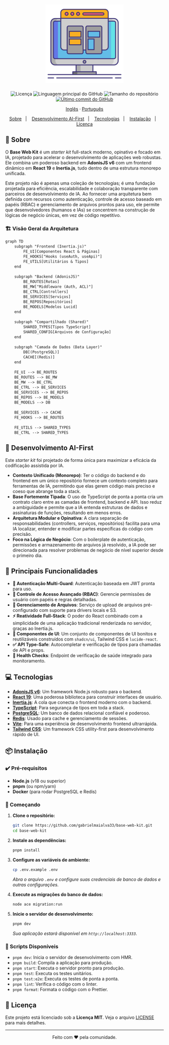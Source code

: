 <h1 align="center">
  <img src=".github/assets/ui-design.png" height="250" alt="Base Web Kit">
</h1>

<p align="center">
  <img src="https://img.shields.io/github/license/gabrielmaialva33/base-web-kit?color=00b8d3&style=flat-square" alt="Licença" />
  <img src="https://img.shields.io/github/languages/top/gabrielmaialva33/base-web-kit?style=flat-square" alt="Linguagem principal do GitHub" >
  <img src="https://img.shields.io/github/repo-size/gabrielmaialva33/base-web-kit?style=flat-square" alt="Tamanho do repositório" >
  <a href="https://github.com/gabrielmaialva33/base-web-kit/commits/main">
    <img src="https://img.shields.io/github/last-commit/gabrielmaialva33/base-web-kit?style=flat-square" alt="Último commit do GitHub" >
  </a>
</p>

<p align="center">
    <a href="README.md">Inglês</a>
    ·
    <a href="README-pt.md">Português</a>
</p>

<p align="center">
  <a href="#bookmark-sobre">Sobre</a>&nbsp;&nbsp;&nbsp;|&nbsp;&nbsp;&nbsp;
  <a href="#rocket-desenvolvimento-ai-first">Desenvolvimento AI-First</a>&nbsp;&nbsp;&nbsp;|&nbsp;&nbsp;&nbsp;
  <a href="#computer-tecnologias">Tecnologias</a>&nbsp;&nbsp;&nbsp;|&nbsp;&nbsp;&nbsp;
  <a href="#package-instalação">Instalação</a>&nbsp;&nbsp;&nbsp;|&nbsp;&nbsp;&nbsp;
  <a href="#memo-licença">Licença</a>
</p>

## :bookmark: Sobre

O **Base Web Kit** é um *starter kit* full-stack moderno, opinativo e focado em IA, projetado para acelerar o
desenvolvimento de aplicações web robustas. Ele combina um poderoso backend em **AdonisJS v6** com um frontend dinâmico
em **React 19** e **Inertia.js**, tudo dentro de uma estrutura monorepo unificada.

Este projeto não é apenas uma coleção de tecnologias; é uma fundação projetada para eficiência, escalabilidade e
colaboração transparente com parceiros de desenvolvimento de IA. Ao fornecer uma arquitetura bem definida com recursos
como autenticação, controle de acesso baseado em papéis (RBAC) e gerenciamento de arquivos prontos para uso, ele permite
que desenvolvedores (humanos e IAs) se concentrem na construção de lógicas de negócio únicas, em vez de código
repetitivo.

### 🏗️ Visão Geral da Arquitetura

```mermaid
graph TD
    subgraph "Frontend (Inertia.js)"
        FE_UI[Componentes React & Páginas]
        FE_HOOKS["Hooks (useAuth, useApi)"]
        FE_UTILS[Utilitários & Tipos]
    end

    subgraph "Backend (AdonisJS)"
        BE_ROUTES[Rotas]
        BE_MW["Middleware (Auth, ACL)"]
        BE_CTRL[Controllers]
        BE_SERVICES[Serviços]
        BE_REPOS[Repositórios]
        BE_MODELS[Modelos Lucid]
    end

    subgraph "Compartilhado (Shared)"
        SHARED_TYPES[Tipos TypeScript]
        SHARED_CONFIG[Arquivos de Configuração]
    end

    subgraph "Camada de Dados (Data Layer)"
        DB[(PostgreSQL)]
        CACHE[(Redis)]
    end

    FE_UI --> BE_ROUTES
    BE_ROUTES --> BE_MW
    BE_MW --> BE_CTRL
    BE_CTRL --> BE_SERVICES
    BE_SERVICES --> BE_REPOS
    BE_REPOS --> BE_MODELS
    BE_MODELS --> DB

    BE_SERVICES --> CACHE
    FE_HOOKS --> BE_ROUTES

    FE_UTILS --> SHARED_TYPES
    BE_CTRL --> SHARED_TYPES
```

## :rocket: Desenvolvimento AI-First

Este *starter kit* foi projetado de forma única para maximizar a eficácia da codificação assistida por IA.

- **Contexto Unificado (Monorepo)**: Ter o código do backend e do frontend em um único repositório fornece um contexto
  completo para ferramentas de IA, permitindo que elas gerem código mais preciso e coeso que abrange toda a stack.
- **Base Fortemente Tipada**: O uso de TypeScript de ponta a ponta cria um contrato claro entre as camadas de frontend,
  backend e API. Isso reduz a ambiguidade e permite que a IA entenda estruturas de dados e assinaturas de funções,
  resultando em menos erros.
- **Arquitetura Modular e Opinativa**: A clara separação de responsabilidades (controllers, serviços, repositórios)
  facilita para uma IA localizar, entender e modificar partes específicas do código com precisão.
- **Foco na Lógica de Negócio**: Com o boilerplate de autenticação, permissões e armazenamento de arquivos já resolvido,
  a IA pode ser direcionada para resolver problemas de negócio de nível superior desde o primeiro dia.

## 🌟 Principais Funcionalidades

- **🔐 Autenticação Multi-Guard**: Autenticação baseada em JWT pronta para uso.
- **👥 Controle de Acesso Avançado (RBAC)**: Gerencie permissões de usuário com papéis e regras detalhadas.
- **📁 Gerenciamento de Arquivos**: Serviço de upload de arquivos pré-configurado com suporte para drivers locais e S3.
- **⚡️ Reatividade Full-Stack**: O poder do React combinado com a simplicidade de uma aplicação tradicional renderizada
  no servidor, graças ao Inertia.js.
- **🎨 Componentes de UI**: Um conjunto de componentes de UI bonitos e reutilizáveis construídos com `shadcn/ui`,
  Tailwind CSS e `lucide-react`.
- **✅ API Type-Safe**: Autocompletar e verificação de tipos para chamadas de API e props.
- **🏥 Health Checks**: Endpoint de verificação de saúde integrado para monitoramento.

## :computer: Tecnologias

- **[AdonisJS v6](https://adonisjs.com/)**: Um framework Node.js robusto para o backend.
- **[React 19](https://react.dev/)**: Uma poderosa biblioteca para construir interfaces de usuário.
- **[Inertia.js](https://inertiajs.com/)**: A cola que conecta o frontend moderno com o backend.
- **[TypeScript](https://www.typescriptlang.org/)**: Para segurança de tipos em toda a stack.
- **[PostgreSQL](https://www.postgresql.org/)**: Um banco de dados relacional confiável e poderoso.
- **[Redis](https://redis.io/)**: Usado para cache e gerenciamento de sessões.
- **[Vite](https://vitejs.dev/)**: Para uma experiência de desenvolvimento frontend ultrarrápida.
- **[Tailwind CSS](https://tailwindcss.com/)**: Um framework CSS utility-first para desenvolvimento rápido de UI.

## :package: Instalação

### ✔️ Pré-requisitos

- **Node.js** (v18 ou superior)
- **pnpm** (ou npm/yarn)
- **Docker** (para rodar PostgreSQL e Redis)

### 🚀 Começando

1. **Clone o repositório:**
   ```sh
   git clone https://github.com/gabrielmaialva33/base-web-kit.git
   cd base-web-kit
   ```

2. **Instale as dependências:**
   ```sh
   pnpm install
   ```

3. **Configure as variáveis de ambiente:**
   ```sh
   cp .env.example .env
   ```
   *Abra o arquivo `.env` e configure suas credenciais de banco de dados e outras configurações.*

4. **Execute as migrações do banco de dados:**
   ```sh
   node ace migration:run
   ```

5. **Inicie o servidor de desenvolvimento:**
   ```sh
   pnpm dev
   ```
   *Sua aplicação estará disponível em `http://localhost:3333`.*

### 📜 Scripts Disponíveis

- `pnpm dev`: Inicia o servidor de desenvolvimento com HMR.
- `pnpm build`: Compila a aplicação para produção.
- `pnpm start`: Executa o servidor pronto para produção.
- `pnpm test`: Executa os testes unitários.
- `pnpm test:e2e`: Executa os testes de ponta a ponta.
- `pnpm lint`: Verifica o código com o linter.
- `pnpm format`: Formata o código com o Prettier.

## :memo: Licença

Este projeto está licenciado sob a **Licença MIT**. Veja o arquivo [LICENSE](LICENSE) para mais detalhes.

---

<p align="center">
  Feito com ❤️ pela comunidade.
</p>
